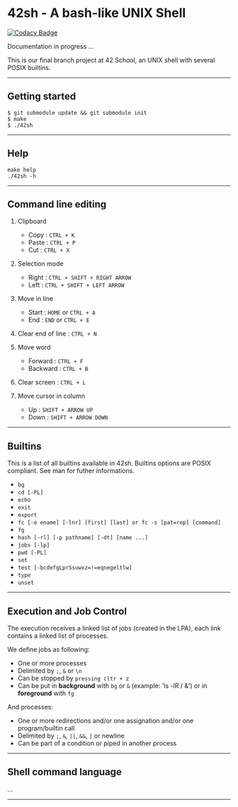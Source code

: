 # 42sh - A bash-like UNIX Shell
[![Codacy Badge](https://api.codacy.com/project/badge/Grade/3b06508057f24125af6d991b9f25f021)](https://app.codacy.com/manual/acuD1/42sh?utm_source=github.com&utm_medium=referral&utm_content=acuD1/42sh&utm_campaign=Badge_Grade_Dashboard)

Documentation in progress ...

This is our final branch project at 42 School, an UNIX shell with several POSIX builtins.

---

## Getting started

```
$ git submodule update && git submodule init
$ make
$ ./42sh
```
***

## Help

```
make help
./42sh -h
```

***

## Command line editing

1.  Clipboard
    -   Copy : ```CTRL + K```
    -   Paste : ```CTRL + P```
    -   Cut : ```CTRL + X```

2.  Selection mode
    -   Right : ```CTRL + SHIFT + RIGHT ARROW```
    -   Left : ```CTRL + SHIFT + LEFT ARROW```

3.  Move in line
    -    Start : ```HOME``` or ```CTRL + A```
    -    End : ```END``` or ```CTRL + E```

4.  Clear end of line : ```CTRL + N```

5.  Move word
    -    Forward : ```CTRL + F```
    -    Backward : ```CTRL + B```

6.  Clear screen : ```CTRL + L```

7.  Move cursor in column
    -    Up : ```SHIFT + ARROW UP```
    -    Down : ```SHIFT + ARROW DOWN```

***

## Builtins

This is a list of all builtins available in 42sh. Builtins options are POSIX compliant. See man for futher informations.

*  ```bg```
*  ```cd [-PL]```
*  ```echo```
*  ```exit```
*  ```export```
*  ```fc [-e ename] [-lnr] [first] [last] or fc -s [pat=rep] [command]```
*  ```fg```
*  ```hash [-rl] [-p pathname] [-dt] [name ...]```
*  ```jobs [-lp]```
*  ```pwd [-PL]```
*  ```set```
*  ```test [-bcdefgLprSsuwxz=!=eqnegeltlw]```
*  ```type```
*  ```unset```

***

## Execution and Job Control

The execution receives a linked list of jobs (created in the LPA), each link contains a linked list of processes.

We define jobs as following:
*  One or more processes
*  Delimited by `;`, `&` or `\n`
*  Can be stopped by `pressing cltr + z`
*  Can be put in **background** with `bg` or `&` (example: 'ls -lR / &') or in **foreground** with `fg`

And processes:
*  One or more redirections and/or one assignation and/or one program/builtin call
*  Delimited by `;`, `&`, `||`, `&&`, `|` or newline
*  Can be part of a condition or piped in another process


***

## Shell command language

...

***

